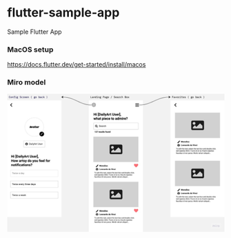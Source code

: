 # flutter-sample-app
Sample Flutter App

### MacOS setup 
https://docs.flutter.dev/get-started/install/macos

### Miro model
![Alt text](miro-model.jpeg "Title")